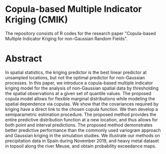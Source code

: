 # Copula-based Multiple Indicator Kriging (CMIK)
The repository consists of R codes for the research paper "Copula-based Multiple Indicator Kriging for non-Gaussian Random Fields".

# Abstract
In spatial statistics, the kriging predictor is the best linear predictor at unsampled locations, but not the optimal predictor for non-Gaussian processes. In this paper, we introduce a copula-based multiple indicator kriging model for the analysis of non-Gaussian spatial data by thresholding the spatial observations at a given set of quantile values. The proposed copula model allows for flexible marginal distributions while modeling the spatial dependence via copulas. We show that the covariances required by kriging have a direct link to the chosen copula function. We then develop a semiparametric estimation procedure. The proposed method provides the entire predictive distribution function at a new location, and thus allows for both point and interval predictions. The proposed method demonstrates better predictive performance than the commonly used variogram approach and Gaussian kriging in the simulation studies. We illustrate our methods on precipitation data in Spain during November 2019, and heavy metal dataset in topsoil along the river Meuse, and obtain probability exceedance maps.
